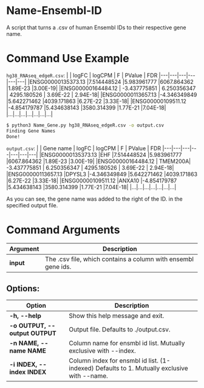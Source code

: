 # Name-Ensembl-ID
A script that turns a .csv of human Ensembl IDs to their respective gene name.

# Command Use Example

`hg38_RNAseq_edgeR.csv`:
|	 | logFC |	logCPM	| F |	PValue	| FDR
|---|---|---|---|---|---|
|ENSG00000135373.13	|7.514448524	|5.983961777	|6067.864362	|1.89E-23	|3.00E-19|
|ENSG00000164484.12 |	-3.437775851 |	6.250356347 |	4295.180526 |	3.69E-22 |	2.94E-18|
|ENSG00000113657.13	|-4.346349849	|5.642271462	|4039.171863	|6.27E-22	|3.33E-18|
|ENSG00000109511.12	|-4.854179787	|5.434638143	|3580.314399	|1.77E-21	|7.04E-18|
|...|...|...|...|...|...|...|

```bash
$ python3 Name_Gene.py hg38_RNAseq_edgeR.csv -o output.csv
Finding Gene Names
Done!
```

`output.csv`:
|	 | Gene name	| logFC |	logCPM	| F |	PValue	| FDR
|---|---|---|---|---|---|---|
|ENSG00000135373.13	|EHF	|7.514448524	|5.983961777	|6067.864362	|1.89E-23	|3.00E-19|
|ENSG00000164484.12 |	TMEM200A|	-3.437775851 |	6.250356347 |	4295.180526 |	3.69E-22 |	2.94E-18|
|ENSG00000113657.13	|DPYSL3	|-4.346349849	|5.642271462	|4039.171863	|6.27E-22	|3.33E-18|
|ENSG00000109511.12	|ANXA10	|-4.854179787	|5.434638143	|3580.314399	|1.77E-21	|7.04E-18|
|...|...|...|...|...|...|...|

As you can see, the gene name was added to the right of the ID. in the specified output file.

# Command Arguments
  | Argument | Description |
  | ---    |     ---     |
  |**input** |The .csv file, which contains a column with ensembl gene ids.
## Options:
  | Option | Description |
  | ---    |     ---     |
  |**-h, --help**|Show this help message and exit.
  |**-o OUTPUT, --output OUTPUT**|Output file. Defaults to ./output.csv.
  |**-n NAME, --name NAME**|Column name for ensmbl id list. Mutually exclusive with --index.
  |**-i INDEX, --index INDEX**|Column index for ensmbl id list. (1-indexed) Defaults to 1. Mutually exclusive with --name.

